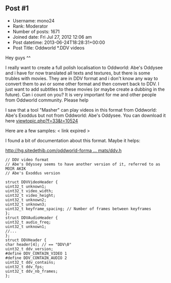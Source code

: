 ## Post #1
- Username: mono24
- Rank: Moderator
- Number of posts: 1671
- Joined date: Fri Jul 27, 2012 12:06 am
- Post datetime: 2013-06-24T18:28:31+00:00
- Post Title: Oddworld *.DDV videos

Hey guys ^^

I really want to create a full polish localisation to Oddworld: Abe's Oddysee and i have for now translated all texts and textures, but there is some trubles with movies. They are in DDV format and i don't know any way to convert them to avi or some other format and then convert back to DDV. I just want to add subtitles to these movies (or maybe create a dubbing in the future). Can i count on you? It is very important for me and other people from Oddworld community. Please help 

I saw that a tool "Masher" can play videos in this format from Oddworld: Abe's Exoddus but not from Oddworld: Abe's Oddysee. You can download it here [viewtopic.php?f=33&t=10524](http://forum.xentax.com/viewtopic.php?f=33&t=10524)

Here are a few samples: < link expired >

I found a bit of documentation about this format. Maybe it helps:

[http://hg.sitedethib.com/oddworld-forma ... mats/ddv.h](http://hg.sitedethib.com/oddworld-formats/file/ff949d856c60/doc/formats/ddv.h)

```
// DDV video format
// Abe's Odyssey seems to have another version of it, referred to as MOIR AKIK
// Abe's Exoddus version

struct DDVVideoHeader {
uint32_t unknown1;
uint32_t video_width;
uint32_t video_height;
uint32_t unknown2;
uint32_t unknown3;
uint32_t keyframe_spacing; // Number of frames between keyframes
};
struct DDVAudioHeader {
uint32_t audio_freq;
uint32_t unknown1;
//...
};
struct DDVHeader {
char header[4]; // == "DDV\0"
uint32_t ddv_version;
#define DDV_CONTAIN_VIDEO 1
#define DDV_CONTAIN_AUDIO 2
uint32_t ddv_contains;
uint32_t ddv_fps;
uint32_t ddv_nb_frames;
};

```
